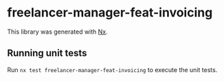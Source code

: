# freelancer-manager-feat-invoicing

This library was generated with [Nx](https://nx.dev).

## Running unit tests

Run `nx test freelancer-manager-feat-invoicing` to execute the unit tests.
